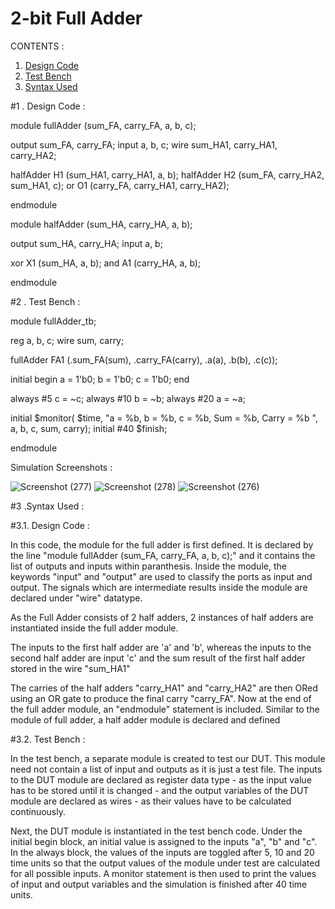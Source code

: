 # 2-bit Full Adder

CONTENTS :
1. [Design Code](#1-design-code)
2. [Test Bench](#2-test-bench)
3. [Syntax Used](#3-syntax-used)

#1 . Design Code :

module fullAdder (sum_FA, carry_FA, a, b, c);

output sum_FA, carry_FA;
input a, b, c;
wire sum_HA1, carry_HA1, carry_HA2;

halfAdder H1 (sum_HA1, carry_HA1, a, b);
halfAdder H2 (sum_FA, carry_HA2, sum_HA1, c);
or O1 (carry_FA, carry_HA1, carry_HA2);

endmodule

module halfAdder (sum_HA, carry_HA, a, b);

output sum_HA, carry_HA;
input a, b;

xor X1 (sum_HA, a, b);
and A1 (carry_HA, a, b);

endmodule

#2 . Test Bench :

module fullAdder_tb;

reg a, b, c;
wire sum, carry;

fullAdder FA1 (.sum_FA(sum), .carry_FA(carry), .a(a), .b(b), .c(c));

initial
begin
	a = 1'b0;
	b = 1'b0;
	c = 1'b0;
end

always
	#5 c = ~c;
always
	#10 b = ~b;
always
	#20 a = ~a;

initial $monitor( $time, "a = %b, b = %b, c = %b, Sum = %b, Carry = %b ", a, b, c, sum, carry);
initial #40 $finish;

endmodule

Simulation Screenshots :

![Screenshot (277)](https://user-images.githubusercontent.com/110777645/197330422-90ae7d19-2653-4348-bc23-dfc8b905d35d.png)
![Screenshot (278)](https://user-images.githubusercontent.com/110777645/197330423-5af1bf5a-e57d-4519-b439-e07abbea3dff.png)
![Screenshot (276)](https://user-images.githubusercontent.com/110777645/197330426-1de989d4-e2a6-421d-ad7b-76377e71dcd8.png)

#3 .Syntax Used :

#3.1. Design Code :

In this code, the module for the full adder is first defined. It is declared by the line
"module fullAdder (sum_FA, carry_FA, a, b, c);" and it contains the list of outputs and inputs within paranthesis. Inside the module, the keywords "input" and "output" are used to classify the ports as input and output. The signals which are intermediate results inside the module are declared under "wire" datatype.

As the Full Adder consists of 2 half adders, 2 instances of half adders are instantiated inside the full adder module.

The inputs to the first half adder are 'a' and 'b', whereas the inputs to the second half adder are input 'c' and the sum result of the first half adder stored in the wire "sum_HA1"

The carries of the half adders "carry_HA1" and "carry_HA2" are then ORed using an OR gate to produce the final carry "carry_FA".
Now at the end of the full adder module, an "endmodule" statement is included.
Similar to the module of full adder, a half adder module is declared and defined


#3.2. Test Bench :

In the test bench, a separate module is created to test our DUT. This module need not contain a list of input and outputs as it is just a test file.
The inputs to the DUT module are declared as register data type - as the input value has to be stored until it is changed - and the output variables of the DUT module are declared as wires - as their values have to be calculated continuously.

Next, the DUT module is instantiated in the test bench code.
Under the initial begin block, an initial value is assigned to the inputs "a", "b" and "c". In the always block, the values of the inputs are toggled after 5, 10 and 20 time units so that the output values of the module under test are calculated for all possible inputs. 
A monitor statement is then used to print the values of input and output variables and the simulation is finished after 40 time units.
